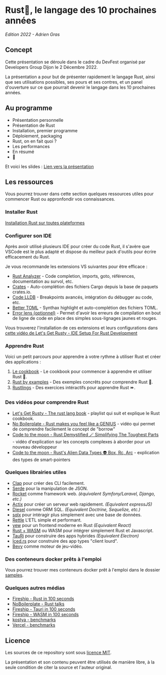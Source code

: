 # Rust🦀, le langage des 10 prochaines années
*Edition 2022 - Adrien Gras*

## Concept

Cette présentation se déroule dans le cadre du DevFest organisé par Developers Group Dijon le 2 Décembre 2022.

La présentation a pour but de présenter rapidement le langage Rust, ainsi que ses utilisations possibles, ses pours et ses contres, et un panel d'ouverture sur ce que pourrait devenir le langage dans les 10 prochaines années.

## Au programme

* Présentation personnelle
* Présentation de Rust
* Installation, premier programme
* Déploiement, packaging
* Rust, on en fait quoi ?
* Les performances
* En résumé
* 🎁

Et voici les slides : [Lien vers la présentation](./slides/Rust.pptx)

## Les ressources

Vous pourrez trouver dans cette section quelques ressources utiles pour commencer Rust ou appronfondir vos connaissances.

### Installer Rust

[Installation Rust sur toutes plateformes](https://doc.rust-lang.org/book/ch01-01-installation.html)

### Configurer son IDE

Après avoir utilisé plusieurs IDE pour créer du code Rust, il s'avère que VSCode est le plus adapté et dispose du meilleur pack d'outils pour écrire efficacement du Rust.

Je vous recommande les extensions VS suivantes pour être efficace :

* [Rust Analyzer](https://marketplace.visualstudio.com/items?itemName=rust-lang.rust-analyzer) - Code completion, imports, goto, références, documentation au survol, etc.
* [Crates](https://marketplace.visualstudio.com/items?itemName=serayuzgur.crates) - Auto-complétion des fichiers Cargo depuis la base de paquets crates.io.
* [Code LLDB](https://marketplace.visualstudio.com/items?itemName=vadimcn.vscode-lldb) - Breakpoints avancés, intégration du débugger au code, etc.
* [Better TOML](https://marketplace.visualstudio.com/items?itemName=bungcip.better-toml) - Synthax highlight et auto-complétion des fichiers TOML.
* [Error lens (optionnel)](https://marketplace.visualstudio.com/items?itemName=usernamehw.errorlens) - Permet d'avoir les erreurs de compilation en bout de ligne de code en place des simples sous-lignages jaunes et rouges.

Vous trouverez l'installation de ces extensions et leurs configurations dans [cette vidéo de Let's Get Rusty - IDE Setup For Rust Development](https://youtu.be/x_iZEK6Rww4)

### Apprendre Rust

Voici un petit parcours pour apprendre à votre rythme à utiliser Rust et créer des applications : 

1. [Le cookbook](https://jimskapt.github.io/rust-book-fr/) - Le cookbook pour commencer à apprendre et utiliser Rust 📙.
2. [Rust by examples](https://doc.rust-lang.org/rust-by-example/) - Des exemples concrêts pour comprendre Rust 🚀.
3. [Rustlings](https://github.com/rust-lang/rustlings) - Des exercices intéractifs pour apprendre Rust ⏩.

### Des vidéos pour comprendre Rust

* [Let's Get Rusty - The rust lang book](https://youtube.com/playlist?list=PLai5B987bZ9CoVR-QEIN9foz4QCJ0H2Y8) - playlist qui suit et explique le Rust cookbook.
* [No Boilerplate - Rust makes you feel like a GENIUS](https://youtu.be/0rJ94rbdteE) - vidéo qui permet de comprendre facilement le concept de "borrow"
* [Code to the moon - Rust Demystified 🪄 Simplifying The Toughest Parts](https://youtu.be/TJTDTyNdJdY) - vidéo d'explication sur les concepts complexes à aborder pour un nouveau développeur
* [Code to the moon - Rust's Alien Data Types 👽 Box, Rc, Arc](https://youtu.be/CTTiaOo4cbY) - explication des types de smart-pointers

### Quelques librairies utiles

* [Clap](https://crates.io/crates/clap) pour créer des CLI facilement.
* [Serde](https://serde.rs/) pour la manipulation de JSON.
* [Rocket](https://rocket.rs/) comme framework web. *(équivalent Symfony/Laravel, Django, etc.)*
* [Actix](https://actix.rs/) pour créer un serveur web rapidement. *(Equivalent expressJS)*
* [Diesel](https://diesel.rs/) comme ORM SQL. *(Equivalent Doctrine, Sequelize, etc.)*
* [sqlx](https://github.com/launchbadge/sqlx) pour intéragir plus simplement avec une base de données.
* [Rettle](https://docs.rs/rettle/latest/rettle/) L'ETL simple et performant.
* [yew](https://yew.rs/) pour un frontend moderne en Rust *(Equivalent React)*
* [Rust + WASM](https://rustwasm.github.io/docs/book/) ou WASM pour intégrer simplement Rust et Javascript.
* [TauRi](https://tauri.app/) pour construire des apps hybrides *(Equivalent Electron)*
* [Iced.rs](https://book.iced.rs/) pour construire des app types "client lourd".
* [Bevy](https://bevyengine.org/) comme moteur de jeu-vidéo.

### Des conteneurs docker prêts à l'emploi

Vous pourrez trouver mes conteneurs docker prêt à l'emploi dans le dossier [samples](./samples/README.md).

### Quelques autres médias

* [Fireship - Rust in 100 seconds](https://youtu.be/5C_HPTJg5ek)
* [NoBoilerplate - Rust talks](https://youtube.com/playlist?list=PLZaoyhMXgBzoM9bfb5pyUOT3zjnaDdSEP)
* [Fireship - Tauri in 100 seconds](https://youtu.be/-X8evddpu7M)
* [Fireship - WASM in 100 seconds](https://youtu.be/cbB3QEwWMlA)
* [kostya - benchmarks](https://github.com/kostya/benchmarks#measurements)
* [Vercel - benchmarks](https://programming-language-benchmarks.vercel.app/go-vs-rust)

## Licence

Les sources de ce repository sont sous [licence MIT](./LICENSE.md).

La présentation et son contenu peuvent être utilisés de manière libre, à la seule condition de citer la source et l'auteur original.